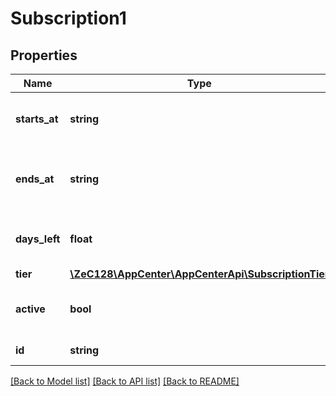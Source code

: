 # Subscription1

## Properties
Name | Type | Description | Notes
------------ | ------------- | ------------- | -------------
**starts_at** | **string** | The date the subscription began | [optional] 
**ends_at** | **string** | The date the subscription will end or ended | [optional] 
**days_left** | **float** | The number of days left in the subscription | [optional] 
**tier** | [**\ZeC128\AppCenter\AppCenterApi\SubscriptionTier**](SubscriptionTier.md) |  | [optional] 
**active** | **bool** | Is the subscription currently active? | [optional] 
**id** | **string** | Id of the subscription | [optional] 

[[Back to Model list]](../README.md#documentation-for-models) [[Back to API list]](../README.md#documentation-for-api-endpoints) [[Back to README]](../README.md)


